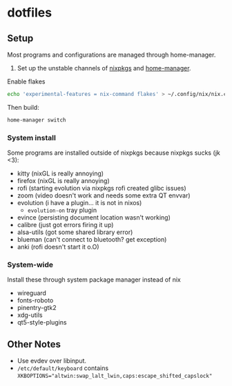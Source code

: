 # dotfiles

## Setup

Most programs and configurations are managed through home-manager.

1. Set up the unstable channels of [nixpkgs](https://nixos.org/download.html)
   and [home-manager](https://github.com/nix-community/home-manager).

Enable flakes

```bash
echo 'experimental-features = nix-command flakes' > ~/.config/nix/nix.conf
```

Then build:

```bash
home-manager switch
```

### System install

Some programs are installed outside of nixpkgs because nixpkgs sucks (jk <3):

- kitty (nixGL is really annoying)
- firefox (nixGL is really annoying)
- rofi (starting evolution via nixpkgs rofi created glibc issues)
- zoom (video doesn't work and needs some extra QT envvar)
- evolution (i have a plugin... it is not in nixos)
  - `evolution-on` tray plugin
- evince (persisting document location wasn't working)
- calibre (just got errors firing it up)
- alsa-utils (got some shared library error)
- blueman (can't connect to bluetooth? get exception)
- anki (rofi doesn't start it o.O)

### System-wide

Install these through system package manager instead of nix

- wireguard
- fonts-roboto
- pinentry-gtk2
- xdg-utils
- qt5-style-plugins

## Other Notes

- Use evdev over libinput.
- `/etc/default/keyboard` contains `XKBOPTIONS="altwin:swap_lalt_lwin,caps:escape_shifted_capslock"`
